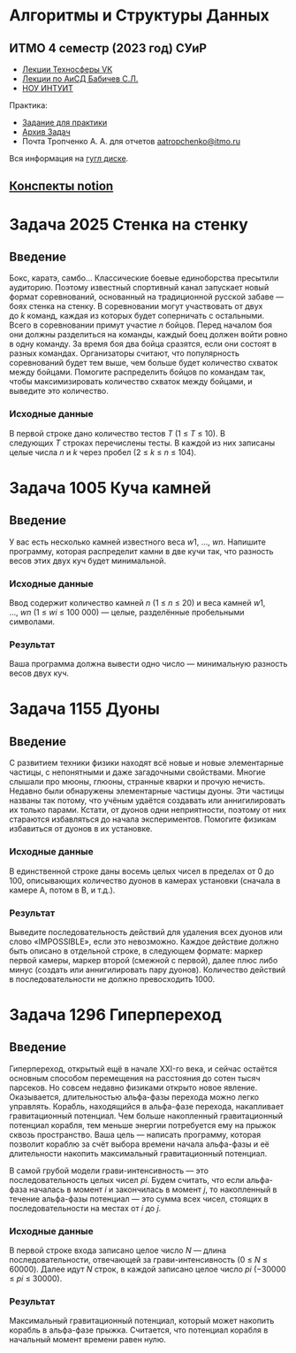 # Алгоритмы и Структуры Данных
## ИТМО 4 семестр (2023 год) СУиР 

- [Лекции Техносферы  VK](https://habr.com/en/company/vk/blog/316170/)
- [Лекции по АиСД Бабичев С.Л.](https://drive.google.com/drive/folders/1viF8b4pGEm4mYNxwsRZmz4Gtd8wZfXEc)
- [НОУ ИНТУИТ](https://intuit.ru/studies/courses/100/100/info)

Практика:
- [Задание для практики](https://docs.google.com/document/d/1Rl8ihzneOgEHbvrwhIfbA2z9Fu3TthQ4-xmUqdpRwEk/edit#heading=h.gjdgxs)
- [Архив Задач](https://acm.timus.ru/problemset.aspx)
- Почта Тропченко А. А. для отчетов aatropchenko@itmo.ru

Вся информация на [гугл диске](https://drive.google.com/drive/folders/1X5h4_FFmx9nzTLx_eBWz3YFwsRKeh30M).

## [Конспекты notion](https://www.notion.so/dimkablin/bd976189dce04d578135ea401630db8f)


# Задача 2025  Стенка на стенку
## Введение

Бокс, каратэ, самбо… Классические боевые единоборства пресытили аудиторию. Поэтому известный спортивный канал запускает новый формат соревнований, основанный на традиционной русской забаве — боях стенка на стенку. В соревновании могут участвовать от двух до *k* команд, каждая из которых будет соперничать с остальными. Всего в соревновании примут участие *n* бойцов. Перед началом боя они должны разделиться на команды, каждый боец должен войти ровно в одну команду. За время боя два бойца сразятся, если они состоят в разных командах. Организаторы считают, что популярность соревнований будет тем выше, чем больше будет количество схваток между бойцами. Помогите распределить бойцов по командам так, чтобы максимизировать количество схваток между бойцами, и выведите это количество.

### Исходные данные

В первой строке дано количество тестов *T* (1 ≤ *T* ≤ 10). В следующих *T* строках перечислены тесты. В каждой из них записаны целые числа *n* и *k* через пробел (2 ≤ *k* ≤ *n* ≤ 104).

# Задача 1005 Куча камней
## Введение

У вас есть несколько камней известного веса *w*1, …, *wn*. Напишите программу, которая распределит камни в две кучи так, что разность весов этих двух куч будет минимальной.

### Исходные данные

Ввод содержит количество камней *n* (1 ≤ *n* ≤ 20) и веса камней *w*1, …, *wn* (1 ≤ *wi* ≤ 100 000) — целые, разделённые пробельными символами.

### Результат

Ваша программа должна вывести одно число — минимальную разность весов двух куч.

# Задача 1155 Дуоны

## Введение

С развитием техники физики находят всё новые и новые элементарные частицы, с непонятными и даже загадочными свойствами. Многие слышали про мюоны, глюоны, странные кварки и прочую нечисть. Недавно были обнаружены элементарные частицы дуоны. Эти частицы названы так потому, что учёным удаётся создавать или аннигилировать их только парами. Кстати, от дуонов одни неприятности, поэтому от них стараются избавляться до начала экспериментов. Помогите физикам избавиться от дуонов в их установке.

### Исходные данные

В единственной строке даны восемь целых чисел в пределах от 0 до 100, описывающих количество дуонов в камерах установки (сначала в камере A, потом в B, и т.д.).

### Результат

Выведите последовательность действий для удаления всех дуонов или слово «IMPOSSIBLE», если это невозможно. Каждое действие должно быть описано в отдельной строке, в следующем формате: маркер первой камеры, маркер второй (смежной с первой), далее плюс либо минус (создать или аннигилировать пару дуонов). Количество действий в последовательности не должно превосходить 1000.

# Задача 1296 Гиперпереход

## Введение

Гиперпереход, открытый ещё в начале XXI-го века, и сейчас остаётся основным способом перемещения на расстояния до сотен тысяч парсеков. Но совсем недавно физиками открыто новое явление. Оказывается, длительностью альфа-фазы перехода можно легко управлять. Корабль, находящийся в альфа-фазе перехода, накапливает гравитационный потенциал. Чем больше накопленный гравитационный потенциал корабля, тем меньше энергии потребуется ему на прыжок сквозь пространство. Ваша цель — написать программу, которая позволит кораблю за счёт выбора времени начала альфа-фазы и её длительности накопить максимальный гравитационный потенциал.

В самой грубой модели грави-интенсивность — это последовательность целых чисел *pi*. Будем считать, что если альфа-фаза началась в момент *i* и закончилась в момент *j*, то накопленный в течение альфа-фазы потенциал — это сумма всех чисел, стоящих в последовательности на местах от *i* до *j*.

### Исходные данные

В первой строке входа записано целое число *N* — длина последовательности, отвечающей за грави-интенсивность (0 ≤ *N* ≤ 60000). Далее идут *N* строк, в каждой записано целое число *pi* (−30000 ≤ *pi* ≤ 30000).

### Результат

Максимальный гравитационный потенциал, который может накопить корабль в альфа-фазе прыжка. Считается, что потенциал корабля в начальный момент времени равен нулю.
